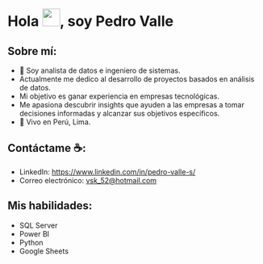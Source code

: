 # Hola <img src="https://media.giphy.com/media/hvRJCLFzcasrR4ia7z/giphy.gif" width="35">, soy Pedro Valle

## Sobre mí:

- 🏢 Soy analista de datos e ingeniero de sistemas.
- Actualmente me dedico al desarrollo de proyectos basados en análisis de datos.
- Mi objetivo es ganar experiencia en empresas tecnológicas.
- Me apasiona descubrir insights que ayuden a las empresas a tomar decisiones informadas y alcanzar sus objetivos específicos.
- 🏡 Vivo en Perú, Lima.

## Contáctame ☕:

- LinkedIn: https://www.linkedin.com/in/pedro-valle-s/
- Correo electrónico: vsk_52@hotmail.com

## Mis habilidades:

- SQL Server
- Power BI
- Python
- Google Sheets

